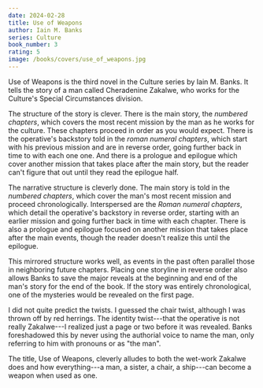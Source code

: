 ```yaml
---
date: 2024-02-28
title: Use of Weapons
author: Iain M. Banks
series: Culture
book_number: 3
rating: 5
image: /books/covers/use_of_weapons.jpg
---
```


<span class="book-title">Use of Weapons</span> is the third novel in the
Culture series by Iain M. Banks. It tells the story of a man called
Cheradenine Zakalwe, who works for the Culture's Special Circumstances
division.

The structure of the story is clever. There is the main story, the _numbered
chapters_, which covers the most recent mission by the man as he works for the
culture. These chapters proceed in order as you would expect. There is the
operative's backstory told in the _roman numeral chapters_, which start with
his previous mission and are in reverse order, going further back in time to
with each one one. And there is a prologue and epilogue which cover another
mission that takes place after the main story, but the reader can't figure
that out until they read the epilogue half.

The narrative structure is cleverly done. The main story is told in the
_numbered chapters_, which cover the man's most recent mission and proceed
chronologically. Interspersed are the _Roman numeral chapters_, which detail
the operative's backstory in reverse order, starting with an earlier mission
and going further back in time with each chapter. There is also a prologue and
epilogue focused on another mission that takes place after the main events,
though the reader doesn't realize this until the epilogue.

This mirrored structure works well, as events in the past often parallel those
in neighboring future chapters. Placing one storyline in reverse order also
allows Banks to save the major reveals at the beginning and end of the man's
story for the end of the book. If the story was entirely chronological, one of
the mysteries would be revealed on the first page.

I did not quite predict the twists. I guessed the chair twist, although I was
thrown off by red herrings. The identity twist---that the operative is not
really Zakalwe---I realized just a page or two before it was revealed. Banks
foreshadowed this by never using the authorial voice to name the man, only
referring to him with pronouns or as "the man".

The title, <span class="book-title">Use of Weapons</span>, cleverly alludes to
both the wet-work Zakalwe does and how everything---a man, a sister, a chair,
a ship---can become a weapon when used as one.
